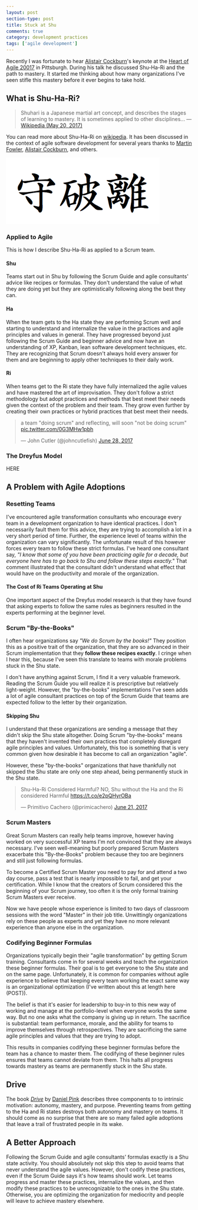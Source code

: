 ```yaml
---
layout: post
section-type: post
title: Stuck at Shu
comments: true
category: development practices
tags: ['agile development']
---
```


Recently I was fortunate to hear [Alistair Cockburn](http://www.alistaircockburn.us)'s keynote at the [Heart of Agile 20017](http://heartofagile.com/heart-of-agile-conferences/heart-of-agile-pittsburgh-2017/) in Pittsburgh. During his talk he discussed Shu-Ha-Ri and the path to mastery. It started me thinking about how many organizations I've seen stifle this mastery before it ever begins to take hold. 

## What is Shu-Ha-Ri?

> Shuhari is a Japanese martial art concept, and describes the stages of learning to mastery. It is sometimes applied to other disciplines...
> &mdash; [Wikipedia (May 20, 2017)](https://en.wikipedia.org/wiki/Shuhari)

You can read more about Shu-Ha-Ri on [wikipedia](https://en.wikipedia.org/wiki/Shuhari). It has been discussed in the context of agile software development for several years thanks to [Martin Fowler](https://martinfowler.com/bliki/ShuHaRi.html), [Alistair Cockburn](http://alistair.cockburn.us), and others. 

<img class="img-responsive" src="/img/shu-ha-ri.png" alt="Shu Ha Ri" />

### Applied to Agile

This is how I describe Shu-Ha-Ri as applied to a Scrum team.

#### Shu

Teams start out in Shu by following the Scrum Guide and agile consultants' advice like recipes or formulas. They don't understand the value of what they are doing yet but they are optimistically following along the best they can. 

#### Ha

When the team gets to the Ha state they are performing Scrum well and starting to understand and internalize the value in the practices and agile principles and values in general. They have progressed beyond just following the Scrum Guide and beginner advice and now have an understanding of XP, Kanban, lean software development techniques, etc. They are recognizing that Scrum doesn't always hold every answer for them and are beginning to apply other techniques to their daily work.

#### Ri

When teams get to the Ri state they have fully internalized the agile values and have mastered the art of improvisation. They don't follow a strict methodology but adopt practices and methods that best meet their needs given the context of the problem and their team. They grow even further by creating their own practices or hybrid practices that best meet their needs. 

<blockquote class="twitter-tweet" data-lang="en"><p lang="en" dir="ltr">a team &quot;doing scrum&quot; and reflecting, will soon &quot;not be doing scrum&quot; <a href="https://t.co/0G3MHw1pbh">pic.twitter.com/0G3MHw1pbh</a></p>&mdash; John Cutler (@johncutlefish) <a href="https://twitter.com/johncutlefish/status/880188039011508224">June 28, 2017</a></blockquote>
<script async src="//platform.twitter.com/widgets.js" charset="utf-8"></script>
 
### The Dreyfus Model 
HERE

## A Problem with Agile Adoptions

### Resetting Teams

I've encountered agile transformation consultants who encourage every team in a development organization to have identical practices. I don't necessarily fault them for this advice, they are trying to accomplish a lot in a very short period of time. Further, the experience level of teams within the organization can vary significantly. The unfortunate result of this however forces every team to follow these strict formulas. I've heard one consultant say, _"I know that some of you have been practicing agile for a decade, but everyone here has to go back to Shu and follow these steps exactly."_ That comment illustrated that the consultant didn't understand what effect that would have on the productivity and morale of the organization. 

#### The Cost of Ri Teams Operating at Shu

One important aspect of the Dreyfus model research is that they have found that asking experts to follow the same rules as beginners resulted in the experts performing at the beginner level. 

### Scrum "By-the-Books"
I often hear organizations say _"We do Scrum by the books!"_ They position this as a positive trait of the organization, that they are so advanced in their Scrum implementation that they **follow these recipes exactly**. I cringe when I hear this, because I've seen this translate to teams with morale problems stuck in the Shu state.

I don't have anything against Scrum, I find it a very valuable framework. Reading the Scrum Guide you will realize it is prescriptive but relatively light-weight. However, the "by-the-books" implementations I've seen adds a lot of agile consultant practices on top of the Scrum Guide that teams are expected follow to the letter by their organization. 

#### Skipping Shu

I understand that these organizations are sending a message that they didn't skip the Shu state altogether. Doing Scrum "by-the-books" means that they haven't invented their own practices that completely disregard agile principles and values. Unfortunately, this too is something that is very common given how desirable it has become to call an organization "agile".

However, these "by-the-books" organizations that have thankfully not skipped the Shu state are only one step ahead, being permanently stuck in the Shu state.

<blockquote class="twitter-tweet" data-lang="en"><p lang="en" dir="ltr">Shu-Ha-Ri Considered Harmful? NO, Shu without the Ha and the Ri considered Harmful <a href="https://t.co/e2pQHyrOBa">https://t.co/e2pQHyrOBa</a></p>&mdash; Primitivo Cachero (@primicachero) <a href="https://twitter.com/primicachero/status/877418470140518400">June 21, 2017</a></blockquote>
<script async src="//platform.twitter.com/widgets.js" charset="utf-8"></script>

### Scrum Masters

Great Scrum Masters can really help teams improve, however having worked on very successful XP teams I'm not convinced that they are always necessary. I've seen well-meaning but poorly prepared Scrum Masters exacerbate this "By-the-Books" problem because they too are beginners and still just following formulas. 

To become a Certified Scrum Master you need to pay for and attend a two day course, pass a test that is nearly impossible to fail, and get your certification. While I know that the creators of Scrum considered this the beginning of your Scrum journey, too often it is the only formal training Scrum Masters ever receive. 

Now we have people whose experience is limited to two days of classroom sessions with the word "Master" in their job title. Unwittingly organizations rely on these people as experts and yet they have no more relevant experience than anyone else in the organization.

### Codifying Beginner Formulas

Organizations typically begin their "agile transformation" by getting Scrum training. Consultants come in for several weeks and teach the organization these beginner formulas. Their goal is to get everyone to the Shu state and on the same page. Unfortunately, it is common for companies without agile experience to believe that keeping every team working the exact same way is an organizational optimization (I've written about this at length here (POST)).

The belief is that it's easier for leadership to buy-in to this new way of working and manage at the portfolio-level when everyone works the same way. But no one asks what the company is giving up in return. The sacrifice is substantial: team performance, morale, and the ability for teams to improve themselves through retrospectives. They are sacrificing the same agile principles and values that they are trying to adopt. 

This results in companies codifying these beginner formulas before the team has a chance to master them. The codifying of these beginner rules ensures that teams cannot deviate from them. This halts all progress towards mastery as teams are permanently stuck in the Shu state.

## Drive
The book _[Drive](https://www.amazon.com/Drive-Surprising-Truth-About-Motivates/dp/1594484805/ref=sr_1_1?ie=UTF8&qid=1500119191&sr=8-1&keywords=drive)_ by [Daniel Pink](https://twitter.com/DanielPink) describes three components to to intrinsic motivation: autonomy, mastery, and purpose. Preventing teams from getting to the Ha and Ri states destroys both autonomy and mastery on teams. It should come as no surprise that there are so many failed agile adoptions that leave a trail of frustrated people in its wake. 

## A Better Approach

Following the Scrum Guide and agile consultants' formulas exactly is a Shu state activity. You should absolutely not skip this step to avoid teams that never understand the agile values. However, don't codify these practices, even if the Scrum Guide says it's how teams should work. Let teams progress and master these practices, internalize the values, and then modify these practices to be unrecognizable to the ones in the Shu state. Otherwise, you are optimizing the organization for mediocrity and people will leave to achieve mastery elsewhere. 
